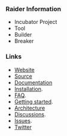 ### Raider Information

* <i class="fas fa-egg" style="color:#53AAE5;"></i> Incubator Project
* <i class="fas fa-tools" style="color:#233e81;"></i> Tool
* <i class="fas fa-toolbox" style="color:#233e81;"></i> Builder
* <i class="fas fa-hammer" style="color:#233e81;"></i> Breaker

### Links

* [Website](https://raiderauth.com/)
* [Source](https://github.com/OWASP/raider/)
* [Documentation](https://docs.raiderauth.com/en/latest/)
* [Installation](https://docs.raiderauth.com/en/latest/overview/install.html).
* [FAQ](https://docs.raiderauth.com/en/latest/overview/faq.html).
* [Getting started](https://docs.raiderauth.com/en/latest/tutorials/getting_started.html).
* [Architecture](https://docs.raiderauth.com/en/latest/case_studies/architecture.html)
* [Discussions](https://github.com/OWASP/raider/discussions).
* [Issues](https://github.com/OWASP/raider/issues).
* [Twitter](https://twitter.com/raiderauth)
